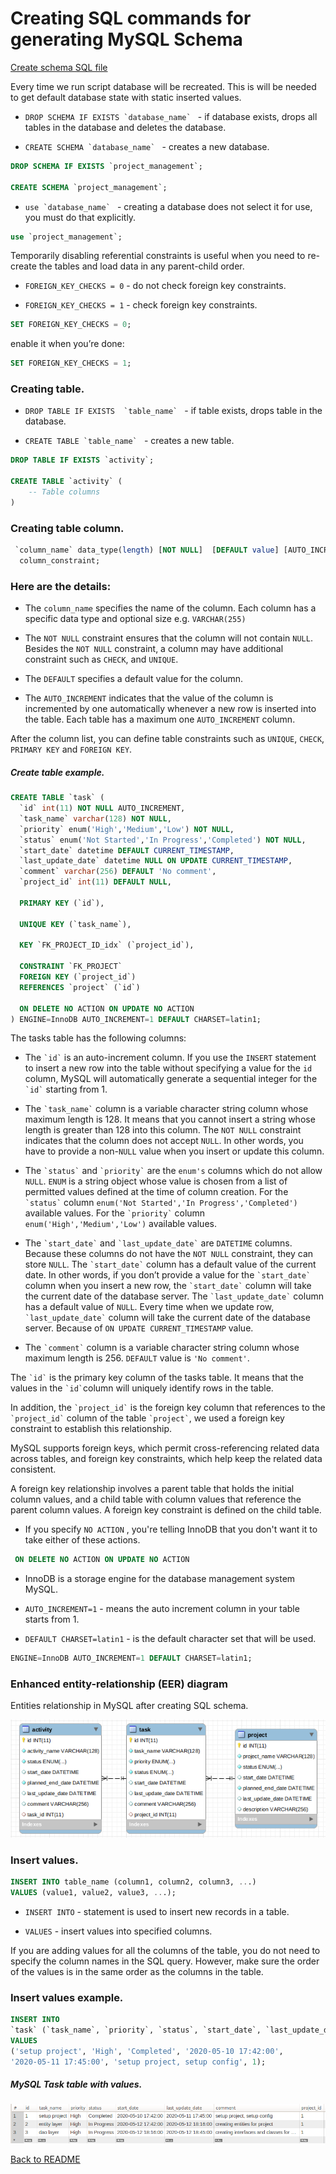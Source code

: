 # Creating SQL commands for generating MySQL Schema

[Create schema SQL file](../config/src/main/resources/sql/create-schema.sql) 

Every time we run script database will be recreated. 
This is will be needed to get default database state with 
static inserted values.  

- ```DROP SCHEMA IF EXISTS `database_name` ``` - if database exists, drops all tables in the database and deletes the database. 

- ```CREATE SCHEMA `database_name` ``` - creates a new database.

```sql
DROP SCHEMA IF EXISTS `project_management`;

CREATE SCHEMA `project_management`;
```

- ```use `database_name` ``` - creating a database does not select it for use, 
you must do that explicitly.

```sql
use `project_management`;
```

Temporarily disabling referential constraints is useful 
when you need to re-create the tables and load data in any 
parent-child order.
-  ```FOREIGN_KEY_CHECKS = 0``` - do not check foreign key constraints.
 
- ```FOREIGN_KEY_CHECKS = 1``` - check foreign key constraints.
  
```sql
SET FOREIGN_KEY_CHECKS = 0;
```
enable it when you’re done:
```sql
SET FOREIGN_KEY_CHECKS = 1;
```

### Creating table.
- ```DROP TABLE IF EXISTS  `table_name` ``` - if table exists, drops table in the database. 

- ```CREATE TABLE `table_name` ``` - creates a new table.

```sql
DROP TABLE IF EXISTS `activity`;

CREATE TABLE `activity` (
    -- Table columns 
)
```

### Creating table column.

```sql
 `column_name` data_type(length) [NOT NULL]  [DEFAULT value] [AUTO_INCREMENT] 
  column_constraint;
```

### Here are the details:

- The ```column_name``` specifies the name of the column. Each column has a specific data type and optional size e.g. ``` VARCHAR(255)  ```

- The ```NOT NULL``` constraint ensures that the column will not contain ```NULL```. Besides the ```NOT NULL``` constraint, 
a column may have additional constraint such as ```CHECK```, and ```UNIQUE```.

- The ```DEFAULT``` specifies a default value for the column.

- The ```AUTO_INCREMENT```  indicates that the value of the column is incremented by one automatically whenever a new 
row is inserted into the table. Each table has a maximum one ```AUTO_INCREMENT``` column.

After the column list, you can define table constraints such as ```UNIQUE```, ```CHECK```, ```PRIMARY KEY``` and ```FOREIGN KEY```.

##### Create table example.
```sql
CREATE TABLE `task` (
  `id` int(11) NOT NULL AUTO_INCREMENT,
  `task_name` varchar(128) NOT NULL,
  `priority` enum('High','Medium','Low') NOT NULL,
  `status` enum('Not Started','In Progress','Completed') NOT NULL,
  `start_date` datetime DEFAULT CURRENT_TIMESTAMP,
  `last_update_date` datetime NULL ON UPDATE CURRENT_TIMESTAMP,
  `comment` varchar(256) DEFAULT 'No comment',
  `project_id` int(11) DEFAULT NULL,

  PRIMARY KEY (`id`),

  UNIQUE KEY (`task_name`),

  KEY `FK_PROJECT_ID_idx` (`project_id`),

  CONSTRAINT `FK_PROJECT`
  FOREIGN KEY (`project_id`)
  REFERENCES `project` (`id`)

  ON DELETE NO ACTION ON UPDATE NO ACTION
) ENGINE=InnoDB AUTO_INCREMENT=1 DEFAULT CHARSET=latin1;
```

The tasks table has the following columns:

   - The ``` `id` ``` is an auto-increment column. If you use the ```INSERT``` statement to insert a new row into the table 
   without specifying a value for the ```id``` column, MySQL will automatically generate a sequential integer for the ``` `id` ``` starting from 1.
   
   - The ``` `task_name` ``` column is a variable character string column whose maximum length is 128. It means that you cannot insert 
   a string whose length is greater than 128 into this column. The ```NOT NULL``` constraint indicates that the column does not accept ```NULL```. 
   In other words, you have to provide a non-```NULL``` value when you insert or update this column.
  
   - The ``` `status` ``` and ``` `priority` ```  are the ```enum's``` columns which do not allow ```NULL```. 
   ```ENUM``` is a string object whose value is chosen from a list of permitted values defined at the time of column creation. 
   For the ``` `status` ```  column ``` enum('Not Started','In Progress','Completed') ``` available values.
   For the ``` `priority` ```  column ``` enum('High','Medium','Low') ``` available values.  
   
   - The ``` `start_date` ``` and ``` `last_update_date` ``` are ```DATETIME``` columns. Because these columns do not have the 
   ```NOT NULL``` constraint, they can store ```NULL```. The ``` `start_date` ``` column has a default value of the current date. 
   In other words, if you don’t provide a value for the ``` `start_date` ``` column when you insert a new row, the 
   ``` `start_date` ``` column will take the current date of the database server. The ``` `last_update_date` ``` column has a 
   default value of ```NULL```. Every time when we update row, ``` `last_update_date` ``` column will take the current 
   date of the database server. Because of  ```ON UPDATE CURRENT_TIMESTAMP``` value.
    
   - The ``` `comment` ``` column is a variable character string column whose maximum length is 256. ```DEFAULT``` value
   is ``` 'No comment' ```.
   
The ``` `id` ``` is the primary key column of the tasks table. 
It means that the values in the ``` `id` ```column will uniquely identify rows in the table.

In addition, the ``` `project_id` ``` is the foreign key column that references to the ``` `project_id` ``` column 
of the table ``` `project` ```, we used a foreign key constraint to establish this relationship.

 MySQL supports foreign keys, which permit cross-referencing related data across tables, and foreign key constraints, which help keep the related data consistent.

A foreign key relationship involves a parent table that holds the initial column values, and a child table with column values that reference the parent column values. 
A foreign key constraint is defined on the child table. 

- If you specify ```NO ACTION``` , you're telling InnoDB that you don't want it to take either of these actions.

```sql
 ON DELETE NO ACTION ON UPDATE NO ACTION 
```

- InnoDB is a storage engine for the database management system MySQL. 

- ``` AUTO_INCREMENT=1 ``` -  means the auto increment column in your table starts from 1.

- ``` DEFAULT CHARSET=latin1 ``` - is the default character set that will be used.

```sql
ENGINE=InnoDB AUTO_INCREMENT=1 DEFAULT CHARSET=latin1;
```

### Enhanced entity-relationship (EER) diagram

Entities relationship in MySQL after creating SQL schema. 

![EER diagram](image/err_diagram.png)

### Insert values.

```sql
INSERT INTO table_name (column1, column2, column3, ...)
VALUES (value1, value2, value3, ...);  
```

- ```INSERT INTO``` - statement is used to insert new records in a table.

- ```VALUES``` - insert values into specified columns. 

If you are adding values for all the columns of the table, you do not need to specify 
the column names in the SQL query. However, make sure the order of the values is in the same order as the columns in the table.

### Insert values example.

```sql 
INSERT INTO
`task` (`task_name`, `priority`, `status`, `start_date`, `last_update_date`, `comment`, `project_id`)
VALUES
('setup project', 'High', 'Completed', '2020-05-10 17:42:00',
'2020-05-11 17:45:00', 'setup project, setup config', 1);
```

##### MySQL Task table with values.

![Task table](image/task_table.png)

[Back to README](../README.md) 